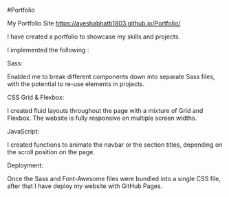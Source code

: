 #Portfolio

My Portfolio Site
https://ayeshabhatti1803.github.io/Portfolio/

I have created a portfolio to showcase my skills and projects.

I implemented the following :

Sass:

Enabled me to break different components down into separate Sass files, with the potential to re-use elements in projects.

CSS Grid & Flexbox:

I created fluid layouts throughout the page with a mixture of Grid and Flexbox. The website is fully responsive on multiple screen widths.

JavaScript:

I created functions to animate the navbar or the section titles, depending on the scroll position on the page.

Deployment:

Once the Sass and Font-Awesome files were bundled into a single CSS file, after that I have deploy my website with GitHub Pages.

